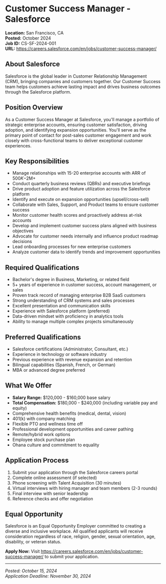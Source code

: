 # Customer Success Manager - Salesforce
**Location:** San Francisco, CA  
**Posted:** October 2024  
**Job ID:** CS-SF-2024-001  
**URL:** https://careers.salesforce.com/en/jobs/customer-success-manager/

## About Salesforce
Salesforce is the global leader in Customer Relationship Management (CRM), bringing companies and customers together. Our Customer Success team helps customers achieve lasting impact and drives business outcomes through the Salesforce platform.

## Position Overview
As a Customer Success Manager at Salesforce, you'll manage a portfolio of strategic enterprise accounts, ensuring customer satisfaction, driving adoption, and identifying expansion opportunities. You'll serve as the primary point of contact for post-sales customer engagement and work closely with cross-functional teams to deliver exceptional customer experiences.

## Key Responsibilities
- Manage relationships with 15-20 enterprise accounts with ARR of $500K-$2M+
- Conduct quarterly business reviews (QBRs) and executive briefings
- Drive product adoption and feature utilization across the Salesforce platform
- Identify and execute on expansion opportunities (upsell/cross-sell)
- Collaborate with Sales, Support, and Product teams to ensure customer success
- Monitor customer health scores and proactively address at-risk accounts
- Develop and implement customer success plans aligned with business objectives
- Advocate for customer needs internally and influence product roadmap decisions
- Lead onboarding processes for new enterprise customers
- Analyze customer data to identify trends and improvement opportunities

## Required Qualifications
- Bachelor's degree in Business, Marketing, or related field
- 5+ years of experience in customer success, account management, or sales
- Proven track record of managing enterprise B2B SaaS customers
- Strong understanding of CRM systems and sales processes
- Excellent presentation and communication skills
- Experience with Salesforce platform (preferred)
- Data-driven mindset with proficiency in analytics tools
- Ability to manage multiple complex projects simultaneously

## Preferred Qualifications
- Salesforce certifications (Administrator, Consultant, etc.)
- Experience in technology or software industry
- Previous experience with revenue expansion and retention
- Bilingual capabilities (Spanish, French, or German)
- MBA or advanced degree preferred

## What We Offer
- **Salary Range:** $120,000 - $160,000 base salary
- **Total Compensation:** $180,000 - $240,000 (including variable pay and equity)
- Comprehensive health benefits (medical, dental, vision)
- 401(k) with company matching
- Flexible PTO and wellness time off
- Professional development opportunities and career pathing
- Remote/hybrid work options
- Employee stock purchase plan
- Ohana culture and commitment to equality

## Application Process
1. Submit your application through the Salesforce careers portal
2. Complete online assessment (if selected)
3. Phone screening with Talent Acquisition (30 minutes)
4. Virtual interviews with hiring manager and team members (2-3 rounds)
5. Final interview with senior leadership
6. Reference checks and offer negotiation

## Equal Opportunity
Salesforce is an Equal Opportunity Employer committed to creating a diverse and inclusive workplace. All qualified applicants will receive consideration regardless of race, religion, gender, sexual orientation, age, disability, or veteran status.

**Apply Now:** Visit https://careers.salesforce.com/en/jobs/customer-success-manager/ to submit your application.

---
*Posted: October 15, 2024*  
*Application Deadline: November 30, 2024*